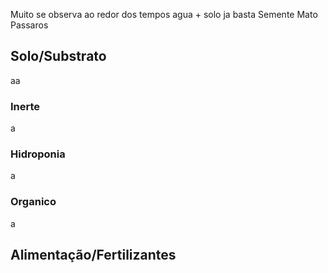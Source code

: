
Muito se observa ao redor dos tempos
agua + solo ja basta
Semente
Mato
Passaros

## Solo/Substrato
aa
### Inerte
a
### Hidroponia
a
### Organico
a
## Alimentação/Fertilizantes

